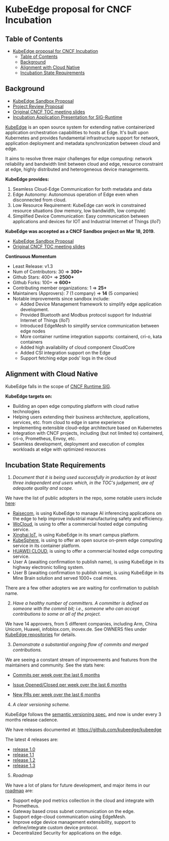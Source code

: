 # KubeEdge proposal for CNCF Incubation
## Table of Contents

   * [KubeEdge proposal for CNCF Incubation](#kubeedge-proposal-for-cncf-incubation)
      * [Table of Contents](#table-of-contents)
      * [Background](#background)
      * [Alignment with Cloud Native](#alignment-with-cloud-native)
      * [Incubation State Requirements](#incubation-state-requirements)

## Background
- [KubeEdge Sandbox Proposal](https://github.com/cncf/toc/blob/master/proposals/sandbox/kubeedge.adoc)
- [Project Review Proposal](https://github.com/cncf/toc/pull/440)
- [Original CNCF TOC meeting slides](https://docs.google.com/presentation/d/1e1ahun91Abn2xvX7Z8PVgGBz6c7Q7iO027XVzVuffDg/edit#slide=id.g25ca91f87f_0_0)
- [Incubation Application Presentation for SIG-Runtime](https://docs.google.com/presentation/d/1k272w_hTCsjwGHY6h1XGJeBMpuV5Cxry2ozyoMDvsPU/edit?usp=sharing)

[KubeEdge](https://kubeedge.io/en/) is an open source system for extending native containerized application orchestration capabilities to hosts at Edge. It's built upon Kubernetes and provides fundamental infrastructure support for network, application deployment and metadata synchronization between cloud and edge.

It aims to resolve three major challenges for edge computing: network reliability and bandwidth limit between cloud and edge, resource constraint at edge, highly distributed and heterogeneous device managements.

**KubeEdge provides:**
1. Seamless Cloud-Edge Communication for both metadata and data
2. Edge Autonomy: Autonomous operation of Edge even when disconnected from cloud.
3. Low Resource Requirement: KubeEdge can work in constrained resource situations (low memory, low bandwidth, low compute)
4. Simplified Device Communication: Easy communication between applications and devices for IOT and Industrial Internet of Things (*IIoT*)

**KubeEdge was accepted as a CNCF Sandbox project on Mar 18, 2019.**
- [KubeEdge Sandbox Proposal](https://github.com/cncf/toc/blob/master/proposals/sandbox/kubeedge.adoc)
- [Original CNCF TOC meeting slides](https://docs.google.com/presentation/d/1e1ahun91Abn2xvX7Z8PVgGBz6c7Q7iO027XVzVuffDg/edit#slide=id.g25ca91f87f_0_0)

**Continuous Momentum**

- Least Release: v1.3
- Num of Contributors: 30 => **300+**
- Github Stars: 400+ => **2500+**
- Github Forks: 100+ => **600+**
- Contributing member organizations: 1 => **25+**
- Maintainers (Approvers): 7 (1 company) => **14** (5 companies)
- Notable improvements since sandbox include:
  + Added Device Management framework to simplify edge application development.
  + Provided Bluetooth and Modbus protocol support for Industrial Internet of Things (*IIoT*)
  + Introduced EdgeMesh to simplify service communication between edge nodes
  + More container runtime integration supports: containerd, cri-o, kata containers
  + Added high availability of cloud component CloudCore
  + Added CSI integration support on the Edge
  + Support fetching edge pods' logs in the cloud


## Alignment with Cloud Native

KubeEdge falls in the scope of [CNCF Runtime SIG](https://github.com/cncf/sig-runtime).

**KubeEdge targets on:**
  - Building an open edge computing platform with cloud native technologies
  - Helping users extending their business architecture, applications, services, etc. from cloud to edge in same experience
  - Implementing extensible cloud-edge architecture based on Kubernetes
  - Integration with CNCF projects, including (but not limited to) containerd, cri-o, Prometheus, Envoy, etc.
  - Seamless development, deployment and execution of complex workloads at edge with optimized resources
## Incubation State Requirements
1. _Document that it is being used successfully in production by at least three independent end users which, in the TOC's judgement, are of adequate quality and scope._

We have the list of public adopters in the repo, some notable users include [here](https://github.com/kubeedge/kubeedge/blob/master/ADOPTERS.md):
- [Raisecom](https://github.com/kubeedge/kubeedge/blob/master/ADOPTERS.md#raisecom-technology-coltd), is using KubeEdge to manage AI inferencing applications on the edge to help improve industrial manufacturing safety and efficiency.
- [WoCloud](https://cucc.wocloud.cn/), is using to offer a commercial hosted edge computing service.
- [Xinghai IoT](https://github.com/kubeedge/kubeedge/blob/master/ADOPTERS.md#xinghai-iot), is using KubeEdge in its smart campus platform.
- [KubeSphere](https://kubesphere.io/), is using to offer an open source on-prem edge computing service in its container platform.
- [HUAWEI CLOUD](https://huaweicloud.com), is using to offer a commercial hosted edge computing service.
- User A (awaiting confirmation to publish name), is using KubeEdge in its highway electronic tolling system.
- User B (awaiting confirmation to publish name), is using KubeEdge in its Mine Brain solution and served 1000+ coal mines.

There are a few other adopters we are waiting for confirmation to publish name.

2. _Have a healthy number of committers. A committer is defined as someone with the commit bit; i.e., someone who can accept contributions to some or all of the project._

We have 14 approvers, from 5 different companies, including Arm, China Unicom, Huawei, infoblox.com, inovex.de. See OWNERS files under [KubeEdge repositories](https://github.com/kubeedge) for details.

3. _Demonstrate a substantial ongoing flow of commits and merged contributions._

We are seeing a constant stream of improvements and features from the maintainers and community. See the stats here:

* [Commits per week over the last 6 months](https://kubeedge.devstats.cncf.io/d/2/commits-repository-groups?orgId=1&var-period=d7&var-repogroups=All&from=now-6M&to=now)

* [Issue Opened/Closed per week over the last 6 months](https://kubeedge.devstats.cncf.io/d/12/issues-opened-closed-by-repository-group?orgId=1&from=now-6M&to=now)

* [New PRs per week over the last 6 months](https://kubeedge.devstats.cncf.io/d/15/new-prs-in-repository-groups?orgId=1&from=now-6M&to=now&var-period=d7&var-repogroup_name=All)

4. _A clear versioning scheme._

KubeEdge follows the [semantic versioning spec](https://semver.org/), and now is under every 3 months release cadence.

We have releases documented at: https://github.com/kubeedge/kubeedge

The latest 4 releases are:

- [release 1.0](https://github.com/kubeedge/kubeedge/blob/master/CHANGELOG-1.0.md)
- [release 1.1](https://github.com/kubeedge/kubeedge/blob/master/CHANGELOG-1.1.md)
- [release 1.2](https://github.com/kubeedge/kubeedge/blob/master/CHANGELOG-1.2.md)
- [release 1.3](https://github.com/kubeedge/kubeedge/blob/master/CHANGELOG-1.3.md)

5. _Roadmap_

We have a lot of plans for future development, and major items in our [roadmap](https://github.com/kubeedge/kubeedge/blob/master/docs/roadmap.md) are:

- Support edge pod metrics collection in the cloud and integrate with Prometheus.
- Gateway based cross subnet communication on the edge.
- Support edge-cloud communication using EdgeMesh.
- Improve edge device management extensibility, support to define/integrate custom device protocol.
- Decentralized Security for applications on the edge.
